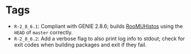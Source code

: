 # Tags

* `R-2_8_6.1`: Compliant with GENIE 2.8.6; builds 
[RooMUHistos](https://github.com/ManyUniverseAna/RooMUHistos) using the `HEAD`
of `master` correctly.
* `R-2_8_6.2`: Add a verbose flag to also print log info to stdout; check for 
exit codes when building packages and exit if they fail.
